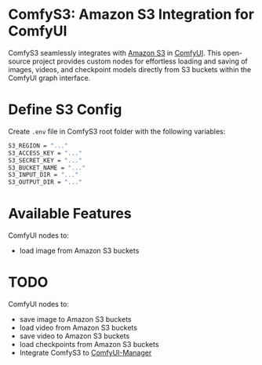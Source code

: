 # ComfyS3: Amazon S3 Integration for ComfyUI 
ComfyS3 seamlessly integrates with [Amazon S3](https://aws.amazon.com/en/s3/) in [ComfyUI](https://github.com/comfyanonymous/ComfyUI). This open-source project provides custom nodes for effortless loading and saving of images, videos, and checkpoint models directly from S3 buckets within the ComfyUI graph interface.


# Define S3 Config
Create `.env` file in ComfyS3 root folder with the following variables:

```bash 
S3_REGION = "..."
S3_ACCESS_KEY = "..."
S3_SECRET_KEY = "..."
S3_BUCKET_NAME = "..."
S3_INPUT_DIR = "..."
S3_OUTPUT_DIR = "..."
```

# Available Features
ComfyUI nodes to:
- load image from Amazon S3 buckets

# TODO
ComfyUI nodes to:
- save image to Amazon S3 buckets
- load video from Amazon S3 buckets
- save video to Amazon S3 buckets
- load checkpoints from Amazon S3 buckets
- Integrate ComfyS3 to [ComfyUI-Manager](https://github.com/ltdrdata/ComfyUI-Manager)